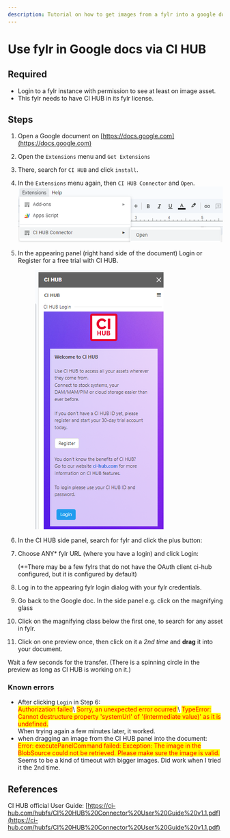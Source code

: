 ```yaml
---
description: Tutorial on how to get images from a fylr into a google document
---
```


# Use fylr in Google docs via CI HUB

## Required

* Login to a fylr instance with permission to see at least on image asset.
* This fylr needs to have CI HUB in its fylr license.

## Steps

1. Open a Google document on [https://docs.google.com](https://docs.google.com)
2. Open the `Extensions` menu and `Get Extensions`
3. There, search for `CI HUB` and click `install`.
4. In the `Extensions` menu again, then `CI HUB Connector` and `Open`. <img src="../.gitbook/assets/image.png" alt="" data-size="original">
5.  In the appearing panel (right hand side of the document) Login or Register for a free trial with CI HUB.&#x20;

    <figure><img src="../.gitbook/assets/image (1).png" alt=""><figcaption></figcaption></figure>
6. In the CI HUB side panel, search for fylr and click the plus button:
7.  Choose ANY\* fylr URL (where you have a login) and click Login:

    (\*=There may be a few fylrs that do not have the OAuth client ci-hub configured, but it is configured by default)
8. Log in to the appearing fylr login dialog with your fylr credentials.
9. Go back to the Google doc. In the side panel e.g. click on the magnifying glass
10. Click on the magnifying class below the first one, to search for any asset in fylr.
11. Click on one preview once, then click on it a _2nd time_ and **drag** it into your document.

Wait a few seconds for the transfer. (There is a spinning circle in the preview as long as CI HUB is working on it.)

### Known errors

* After clicking `Login` in Step 6:\
  <mark style="color:red;">Authorization failed</mark>\ <mark style="color:red;">Sorry, an unexpected error ocurred:</mark>\ <mark style="color:red;">TypeError: Cannot destructure property 'systemUrl' of '(intermediate value)' as it is undefined.</mark>\
  When trying again a few minutes later, it worked.
* when dragging an image from the CI HUB panel into the document:\
  <mark style="color:red;">Error: executePanelCommand failed: Exception: The image in the BlobSource could not be retrieved. Please make sure the image is valid.</mark>\
  Seems to be a kind of timeout with bigger images. Did work when I tried it the 2nd time.

## References

CI HUB official User Guide: [https://ci-hub.com/hubfs/CI%20HUB%20Connector%20User%20Guide%20v1.1.pdf](https://ci-hub.com/hubfs/CI%20HUB%20Connector%20User%20Guide%20v1.1.pdf)
